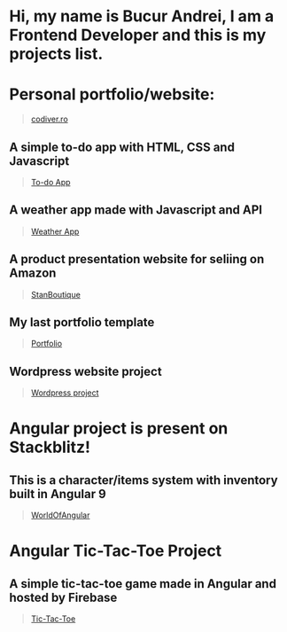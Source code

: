 # Hi, my name is Bucur Andrei, I am a Frontend Developer and this is my projects list.

# Personal portfolio/website: 
> [codiver.ro](https://codiver.ro)


## A simple to-do app with HTML, CSS and Javascript
> [To-do App](https://tabask0.github.io/TodoApp)

## A weather app made with Javascript and API
> [Weather App](https://codiver.ro/WeatherApp/)

## A product presentation website for seliing on Amazon 
> [StanBoutique](https://tabask0.github.io/StanBoutique/)

## My last portfolio template
> [Portfolio](https://tabask0.github.io/PortfolioTemplate/)

## Wordpress website project
> [Wordpress project](https://scoalamionescu.ro/)

#  Angular project is present on Stackblitz!
## This is a character/items system with inventory built in Angular 9

> [WorldOfAngular](https://stackblitz.com/edit/angular-ivy-y4rgap)

# Angular Tic-Tac-Toe Project
## A  simple tic-tac-toe game made in Angular and hosted by Firebase
> [Tic-Tac-Toe](https://emency-31de2.web.app/)
